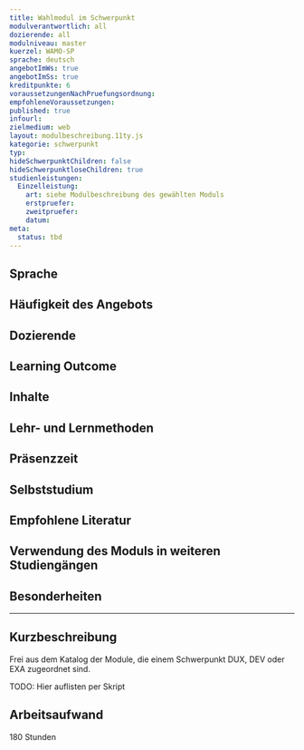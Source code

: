 ```yaml
---
title: Wahlmodul im Schwerpunkt
modulverantwortlich: all
dozierende: all
modulniveau: master
kuerzel: WAMO-SP
sprache: deutsch
angebotImWs: true
angebotImSs: true
kreditpunkte: 6
voraussetzungenNachPruefungsordnung: 
empfohleneVoraussetzungen: 
published: true
infourl: 
zielmedium: web
layout: modulbeschreibung.11ty.js
kategorie: schwerpunkt
typ: 
hideSchwerpunktChildren: false
hideSchwerpunktloseChildren: true
studienleistungen:
  Einzelleistung:
    art: siehe Modulbeschreibung des gewählten Moduls
    erstpruefer: 
    zweitpruefer: 
    datum:
meta:
  status: tbd    
---
```


## Sprache

## Häufigkeit des Angebots

## Dozierende

## Learning Outcome

## Inhalte

## Lehr- und Lernmethoden

## Präsenzzeit

## Selbststudium

## Empfohlene Literatur

## Verwendung des Moduls in weiteren Studiengängen

## Besonderheiten

---

## Kurzbeschreibung

Frei aus dem Katalog der Module, die einem Schwerpunkt DUX, DEV oder EXA zugeordnet sind.

TODO: Hier auflisten per Skript

## Arbeitsaufwand
180 Stunden

